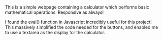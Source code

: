 This is a simple webpage containing a calculator which performs basic mathematical operations. Responsive as always!

I found the eval() function in Javascript incredibly useful for this project! This massively simplified the code needed for the buttons, and enabled me to use a textarea as the display for the calculator.
